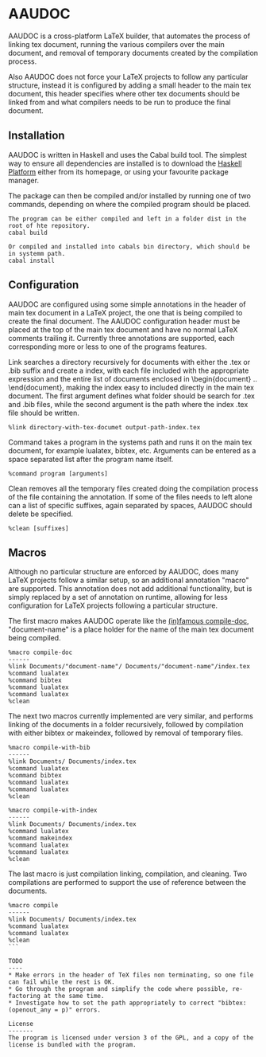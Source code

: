 AAUDOC
======
AAUDOC is a cross-platform LaTeX builder, that automates the process of linking tex document, running the various compilers over the main document, and removal of temporary documents created by the compilation process.

Also AAUDOC does not force your LaTeX projects to follow any particular structure, instead it is configured by adding a small header to the main tex document, this header specifies where other tex documents should be linked from and what compilers needs to be run to produce the final document.

Installation
------------
AAUDOC is written in Haskell and uses the Cabal build tool. The simplest way to ensure all dependencies are installed is to download the [Haskell Platform](http://www.haskell.org/platform/) either from its homepage, or using your favourite package manager.

The package can then be compiled and/or installed by running one of two commands, depending on where the compiled program should be placed.
```
The program can be either compiled and left in a folder dist in the root of hte repository.
cabal build

Or compiled and installed into cabals bin directory, which should be in systemm path.
cabal install
```

Configuration
-------------
AAUDOC are configured using some simple annotations in the header of main tex document in a LaTeX project, the one that is being compiled to create the final document. The AAUDOC configuration header must be placed at the top of the main tex document and have no normal LaTeX comments trailing it. Currently three annotations are supported, each corresponding more or less to one of the programs features.

Link searches a directory recursively for documents with either the .tex or .bib suffix and create a index, with each file included with the appropriate expression and the entire list of documents enclosed in \begin{document} .. \end{document}, making the index easy to included directly in the main tex document. The first argument defines what folder should be search for .tex and .bib files, while the second argument is the path where the index .tex file should be written.
```
%link directory-with-tex-documet output-path-index.tex
```

Command takes a program in the systems path and runs it on the main tex document, for example lualatex, bibtex, etc. Arguments can be entered as a space separated list after the program name itself.  
```
%command program [arguments]
```

Clean removes all the temporary files created doing the compilation process of the file containing the annotation. If some of the files needs to left alone can a list of specific suffixes, again separated by spaces, AAUDOC should delete be specified.
```
%clean [suffixes]
```

Macros
------
Although no particular structure are enforced by AAUDOC, does many LaTeX projects follow a similar setup, so an additional annotation "macro" are supported. This annotation does not add additional functionality, but is simply replaced by a set of annotation on runtime, allowing for less configuration for LaTeX projects following a particular structure.

The first macro makes AAUDOC operate like the [(in)famous compile-doc](https://github.com/dhil/compile-doc), "document-name" is a place holder for the name of the main tex document being compiled.
```
%macro compile-doc
------
%link Documents/"document-name"/ Documents/"document-name"/index.tex
%command lualatex
%command bibtex
%command lualatex
%command lualatex
%clean
```

The next two macros currently implemented are very similar, and performs linking of the documents in a folder recursively, followed by compilation with either bibtex or makeindex, followed by removal of temporary files.
```
%macro compile-with-bib
------
%link Documents/ Documents/index.tex
%command lualatex
%command bibtex
%command lualatex
%command lualatex
%clean
```
```
%macro compile-with-index
------
%link Documents/ Documents/index.tex
%command lualatex
%command makeindex
%command lualatex
%command lualatex
%clean
```

The last macro is just compilation linking, compilation, and cleaning. Two compilations are performed to support the use of reference between the documents.
````
%macro compile
------
%link Documents/ Documents/index.tex
%command lualatex
%command lualatex
%clean
```

TODO
----
* Make errors in the header of TeX files non terminating, so one file can fail while the rest is OK.
* Go through the program and simplify the code where possible, re-factoring at the same time.
* Investigate how to set the path appropriately to correct "bibtex: (openout_any = p)" errors.
 
License
-------
The program is licensed under version 3 of the GPL, and a copy of the license is bundled with the program.

